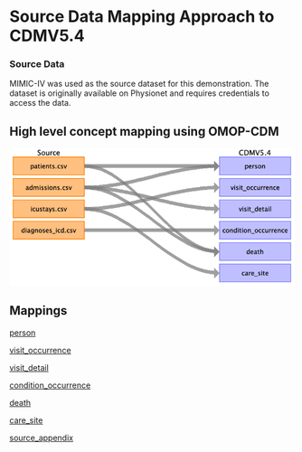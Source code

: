 # Source Data Mapping Approach to CDMV5.4

### Source Data

MIMIC-IV was used as the source dataset for this demonstration. The dataset is originally available on Physionet and requires credentials to access the data.

## High level concept mapping using OMOP-CDM

![](etl_specs/etl/md_files/image9.png)

## Mappings

[person](etl_specs/etl/person.md)

[visit_occurrence](etl_specs/etl/visit_occurrence.md)

[visit_detail](etl_specs/etl/visit_detail.md)

[condition_occurrence](etl_specs/etl/condition_occurrence.md)

[death](etl_specs/etl/death.md)

[care_site](etl_specs/etl/care_site.md)

[source_appendix](etl_specs/etl/source_appendix.md)